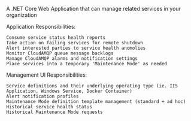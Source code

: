 A .NET Core Web Application that can manage related services in your organization

Application Responsibilities:

    Consume service status health reports
    Take action on failing services for remote shutdown
    Alert interested parties to service health anomolies
    Monitor CloudAMQP queue message backlogs
    Manage CloudAMQP alarms and notification settings
    Place services into a temporary 'Maintenance Mode' as needed

Management UI Responsibilities:

    Service definitions and their underlying operating type (ie. IIS Application, Windows Service, Docker Container)
    Alert notification profiles
    Maintenance Mode definition template management (standard + ad hoc)
    Historical service health status
    Historical Maintenance Mode requests

